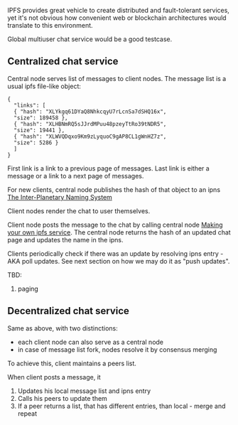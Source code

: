 IPFS provides great vehicle to create distributed and fault-tolerant 
services, yet it's not obvious how convenient web or blockchain 
architectures would translate to this environment.

Global multiuser chat service would be a good testcase.

## Centralized chat service

Central node serves list of messages to client nodes.  The message list is a usual ipfs file-like object:

    {
      "links": [
      { "hash": "XLYkgq61DYaQ8NhkcqyU7rLcnSa7dSHQ16x",
      "size": 189458 },
      { "hash": "XLHBNmRQ5sJJrdMPuu48pzeyTtRo39tNDR5",
      "size": 19441 },
      { "hash": "XLWVQDqxo9Km9zLyquoC9gAP8CL1gWnHZ7z",
      "size": 5286 }
      ]
    }

First link is a link to a previous page of messages.  Last link is either a message or a link to a next page of messages.

For new clients, central node publishes the hash of that object to an ipns  [The Inter-Planetary Naming System](http://gateway.ipfs.io/ipfs/QmTkzDwWqPbnAh5YiV5VwcTLnGdwSNsNTn2aDxdXBFca7D/example#/ipfs/QmThrNbvLj7afQZhxH72m5Nn1qiVn3eMKWFYV49Zp2mv9B/ipns/readme.md)

Client nodes render the chat to user themselves.

Client node posts the message to the chat by calling central node [Making your own ipfs service](http://gateway.ipfs.io/ipfs/QmTkzDwWqPbnAh5YiV5VwcTLnGdwSNsNTn2aDxdXBFca7D/example#/ipfs/QmThrNbvLj7afQZhxH72m5Nn1qiVn3eMKWFYV49Zp2mv9B/api/service/readme.md).  The central node returns the hash of an updated chat page and updates the name in the ipns.

Clients periodically check if there was an update by resolving ipns entry - AKA poll updates.  See next section on how we may do it as "push updates".

TBD: 
1. paging

##  Decentralized chat service

Same as above, with two distinctions:
- each client node can also serve as a central node
- in case of message list fork, nodes resolve it by consensus 
  merging

To achieve this, client maintains a peers list.

When client posts a message, it

1. Updates his local message list and ipns entry
1. Calls his peers to update them
1. If a peer returns a list, that has different entries, than local - merge and repeat


